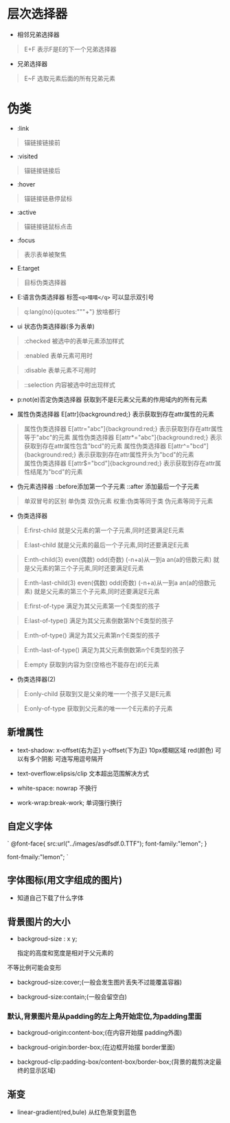 # 层次选择器

- 相邻兄弟选择器
> E+F 表示F是E的下一个兄弟选择器

- 兄弟选择器
> E~F 选取元素后面的所有兄弟元素

# 伪类
- :link
> 锚链接链接前

- :visited
> 锚链接链接后

- :hover
> 锚链接链悬停鼠标

- :active
> 锚链接链鼠标点击

- :focus
> 表示表单被聚焦

- E:target
> 目标伪类选择器

- E:语言伪类选择器 标签`<q>嘻嘻</q>` 可以显示双引号
> q:lang(no){quotes:"""+"} 放啥都行

- ui 状态伪类选择器(多为表单)

> :checked 被选中的表单元素添加样式

> :enabled 表单元素可用时

> :disable 表单元素不可用时

> ::selection 内容被选中时出现样式

- p:not(e)否定伪类选择器 获取到不是E元素父元素的作用域内的所有元素

- 属性伪类选择器 E[attr]{background:red;} 表示获取到存在attr属性的元素  
> 属性伪类选择器 E[attr="abc"]{background:red;} 表示获取到存在attr属性等于"abc"的元素
> 属性伪类选择器 E[attr*="abc"]{background:red;} 表示获取到存在attr属性包含"bcd"的元素
> 属性伪类选择器 E[attr^="bcd"]{background:red;} 表示获取到存在attr属性开头为"bcd"的元素  
> 属性伪类选择器 E[attr$="bcd"]{background:red;} 表示获取到存在attr属性结尾为"bcd"的元素

- 伪元素选择器 ::before添加第一个子元素 ::after 添加最后一个子元素
> 单双冒号的区别 单伪类 双伪元素
> 权重:伪类等同于类 伪元素等同于元素

- 伪类选择器
> E:first-child 就是父元素的第一个子元素,同时还要满足E元素

> E:last-child 就是父元素的最后一个子元素,同时还要满足E元素

> E:nth-child(3) even(偶数) odd(奇数) (-n+a)从一到a an(a的倍数元素) 就是父元素的第三个子元素,同时还要满足E元素

> E:nth-last-child(3) even(偶数) odd(奇数) (-n+a)从一到a an(a的倍数元素) 就是父元素的第三个子元素,同时还要满足E元素

> E:first-of-type 满足为其父元素第一个E类型的孩子

> E:last-of-type() 满足为其父元素倒数第N个E类型的孩子

> E:nth-of-type() 满足为其父元素第n个E类型的孩子

> E:nth-last-of-type() 满足为其父元素倒数第n个E类型的孩子

> E:empty 获取到内容为空(空格也不能存在)的E元素

- 伪类选择器(2)
> E:only-child 获取到又是父亲的唯一一个孩子又是E元素

> E:only-of-type 获取到父元素的唯一一个E元素的子元素

## 新增属性
- text-shadow: x-offset(右为正) y-offset(下为正) 10px模糊区域 red(颜色) 可以有多个阴影 可连写用逗号隔开

- text-overflow:elipsis/clip 文本超出范围解决方式

- white-space: nowrap 不换行

- work-wrap:break-work; 单词强行换行

## 自定义字体
` @font-face{
    src:url("../images/asdfsdf.0.TTF");
    font-family:"lemon";
}

font-fmaily:"lemon";
`
## 字体图标(用文字组成的图片)
- 知道自己下载了什么字体

## 背景图片的大小
- backgroud-size : x y;

  指定的高度和宽度是相对于父元素的

 不等比例可能会变形

- backgroud-size:cover;(一般会发生图片丢失不过能覆盖容器)

- backgroud-size:contain;(一般会留空白)

### 默认,背景图片是从padding的左上角开始定位,为padding里面

- backgroud-origin:content-box;(在内容开始摆 padding外面)

- backgroud-origin:border-box;(在边框开始摆 border里面)

- backgroud-clip:padding-box/content-box/border-box;(背景的裁剪决定最终的显示区域)


## 渐变 
  - linear-gradient(red,bule) 从红色渐变到蓝色